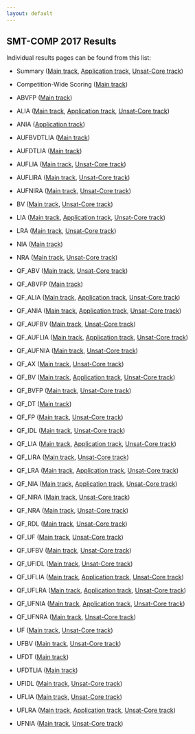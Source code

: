 ```yaml
---
layout: default
---
```


## SMT-COMP 2017 Results

Individual results pages can be found from this list:

- Summary (<a href="results/summary-main.html">Main track</a>, <a href="results/summary-app.html">Application track</a>, <a href="results/summary-ucore.html">Unsat-Core track</a>)

- Competition-Wide Scoring
  (<a href="results/competition-main.html">Main track</a>)


- ABVFP (<a href="results/ABVFP.html">Main track</a>)

- ALIA (<a href="results/ALIA.html">Main track</a>, <a href="results/ALIA-app.html">Application track</a>, <a href="results/ALIA-ucore.html">Unsat-Core track</a>)

- ANIA (<a href="results/ANIA-app.html">Application track</a>)

- AUFBVDTLIA (<a href="results/AUFBVDTLIA.html">Main track</a>)

- AUFDTLIA (<a href="results/AUFDTLIA.html">Main track</a>)

- AUFLIA (<a href="results/AUFLIA.html">Main track</a>, <a href="results/AUFLIA-ucore.html">Unsat-Core track</a>)

- AUFLIRA (<a href="results/AUFLIRA.html">Main track</a>, <a href="results/AUFLIRA-ucore.html">Unsat-Core track</a>)

- AUFNIRA (<a href="results/AUFNIRA.html">Main track</a>, <a href="results/AUFNIRA-ucore.html">Unsat-Core track</a>)

- BV (<a href="results/BV.html">Main track</a>,  <a href="results/BV-ucore.html">Unsat-Core track</a>)

- LIA (<a href="results/LIA.html">Main track</a>, <a href="results/LIA-app.html">Application track</a>,  <a href="results/LIA-ucore.html">Unsat-Core track</a>)

- LRA (<a href="results/LRA.html">Main track</a>,  <a href="results/LRA-ucore.html">Unsat-Core track</a>)

- NIA (<a href="results/NIA.html">Main track</a>)

- NRA (<a href="results/NRA.html">Main track</a>,  <a href="results/NRA-ucore.html">Unsat-Core track</a>)

- QF_ABV (<a href="results/QF_ABV.html">Main track</a>,  <a href="results/QF_ABV-ucore.html">Unsat-Core track</a>)

- QF_ABVFP (<a href="results/QF_ABV.html">Main track</a>)

- QF_ALIA (<a href="results/QF_ALIA.html">Main track</a>, <a href="results/QF_ALIA-app.html">Application track</a>,  <a href="results/QF_ALIA-ucore.html">Unsat-Core track</a>)

- QF_ANIA (<a href="results/QF_ANIA.html">Main track</a>, <a href="results/QF_ANIA-app.html">Application track</a>, <a href="results/QF_ANIA-ucore.html">Unsat-Core track</a>)

- QF_AUFBV (<a href="results/QF_AUFBV.html">Main track</a>, <a href="results/QF_AUFBV-ucore.html">Unsat-Core track</a>)

- QF_AUFLIA (<a href="results/QF_AUFLIA.html">Main track</a>, <a href="results/QF_AUFLIA-app.html">Application track</a>, <a href="results/QF_AUFLIA-ucore.html">Unsat-Core track</a>)

- QF_AUFNIA (<a href="results/QF_AUFNIA.html">Main track</a>, <a href="results/QF_AUFNIA-ucore.html">Unsat-Core track</a>)

- QF_AX (<a href="results/QF_AX.html">Main track</a>, <a href="results/QF_AX-ucore.html">Unsat-Core track</a>)

- QF_BV (<a href="results/QF_BV.html">Main track</a>, <a href="results/QF_BV-app.html">Application track</a>,  <a href="results/QF_BV-ucore.html">Unsat-Core track</a>)

- QF_BVFP (<a href="results/QF_BVFP.html">Main track</a>, <a href="results/QF_BVFP-ucore.html">Unsat-Core track</a>)

- QF_DT (<a href="results/QF_DT.html">Main track</a>)

- QF_FP (<a href="results/QF_FP.html">Main track</a>, <a href="results/QF_FP-ucore.html">Unsat-Core track</a>)

- QF_IDL (<a href="results/QF_IDL.html">Main track</a>, <a href="results/QF_IDL-ucore.html">Unsat-Core track</a>)

- QF_LIA (<a href="results/QF_LIA.html">Main track</a>, <a href="results/QF_LIA-app.html">Application track</a>, <a href="results/QF_LIA-ucore.html">Unsat-Core track</a>)

- QF_LIRA (<a href="results/QF_LIRA.html">Main track</a>, <a href="results/QF_LIRA-ucore.html">Unsat-Core track</a>)

- QF_LRA (<a href="results/QF_LRA.html">Main track</a>, <a href="results/QF_LRA-app.html">Application track</a>, <a href="results/QF_LRA-ucore.html">Unsat-Core track</a>)

- QF_NIA (<a href="results/QF_NIA.html">Main track</a>, <a href="results/QF_NIA-app.html">Application track</a>, <a href="results/QF_NIA-ucore.html">Unsat-Core track</a>)

- QF_NIRA (<a href="results/QF_NIRA.html">Main track</a>, <a href="results/QF_NIRA-ucore.html">Unsat-Core track</a>)

- QF_NRA (<a href="results/QF_NRA.html">Main track</a>, <a href="results/QF_NRA-ucore.html">Unsat-Core track</a>)

- QF_RDL (<a href="results/QF_RDL.html">Main track</a>, <a href="results/QF_RDL-ucore.html">Unsat-Core track</a>)

- QF_UF (<a href="results/QF_UF.html">Main track</a>, <a href="results/QF_UF-ucore.html">Unsat-Core track</a>)

- QF_UFBV (<a href="results/QF_UFBV.html">Main track</a>, <a href="results/QF_UFBV-ucore.html">Unsat-Core track</a>)

- QF_UFIDL (<a href="results/QF_UFIDL.html">Main track</a>, <a href="results/QF_UFIDL-ucore.html">Unsat-Core track</a>)

- QF_UFLIA (<a href="results/QF_UFLIA.html">Main track</a>, <a href="results/QF_UFLIA-app.html">Application track</a>, <a href="results/QF_UFLIA-ucore.html">Unsat-Core track</a>)

- QF_UFLRA (<a href="results/QF_UFLRA.html">Main track</a>, <a href="results/QF_UFLRA-app.html">Application track</a>, <a href="results/QF_UFLRA-ucore.html">Unsat-Core track</a>)

- QF_UFNIA (<a href="results/QF_UFNIA.html">Main track</a>, <a href="results/QF_UFNIA-app.html">Application track</a>, <a href="results/QF_UFNIA-ucore.html">Unsat-Core track</a>)

- QF_UFNRA (<a href="results/QF_UFNRA.html">Main track</a>, <a href="results/QF_UFNRA-ucore.html">Unsat-Core track</a>)

- UF (<a href="results/UF.html">Main track</a>, <a href="results/UF-ucore.html">Unsat-Core track</a>)

- UFBV (<a href="results/UFBV.html">Main track</a>, <a href="results/UFBV-ucore.html">Unsat-Core track</a>)

- UFDT (<a href="results/UFDT.html">Main track</a>)

- UFDTLIA (<a href="results/UFDTLIA.html">Main track</a>)

- UFIDL (<a href="results/UFIDL.html">Main track</a>, <a href="results/UFIDL-ucore.html">Unsat-Core track</a>)

- UFLIA (<a href="results/UFLIA.html">Main track</a>, <a href="results/UFLIA-ucore.html">Unsat-Core track</a>)

- UFLRA (<a href="results/UFLRA.html">Main track</a>, <a href="results/UFLRA-app.html">Application track</a>, <a href="results/UFLRA-ucore.html">Unsat-Core track</a>)

- UFNIA (<a href="results/UFNIA.html">Main track</a>, <a href="results/UFNIA-ucore.html">Unsat-Core track</a>)
